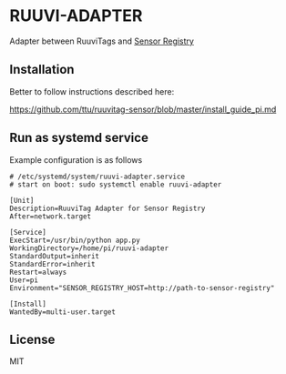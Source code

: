 # RUUVI-ADAPTER

Adapter between RuuviTags and [Sensor Registry](https://github.com/huusholli/sensor-registry)

## Installation

Better to follow instructions described here:

https://github.com/ttu/ruuvitag-sensor/blob/master/install_guide_pi.md

## Run as systemd service

Example configuration is as follows

```
# /etc/systemd/system/ruuvi-adapter.service
# start on boot: sudo systemctl enable ruuvi-adapter

[Unit]
Description=RuuviTag Adapter for Sensor Registry
After=network.target

[Service]
ExecStart=/usr/bin/python app.py
WorkingDirectory=/home/pi/ruuvi-adapter
StandardOutput=inherit
StandardError=inherit
Restart=always
User=pi
Environment="SENSOR_REGISTRY_HOST=http://path-to-sensor-registry"

[Install]
WantedBy=multi-user.target
```

## License

MIT
